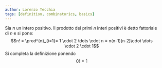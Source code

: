 ```yaml
---
author: Lorenzo Tecchia
tags: [definition, combinatorics, basics]
---
```

Sia $n$ un intero positivo. Il prodotto dei primi $n$ interi positivi è detto fattoriale di $n$ e si pone:$$n! = \prod^{n}_{i=1}= 1 \cdot 2 \dots \cdot n = n(n-1)(n-2)\cdot \dots \cdot 2 \cdot 1$$
Si completa la definizione ponendo $$0! = 1$$